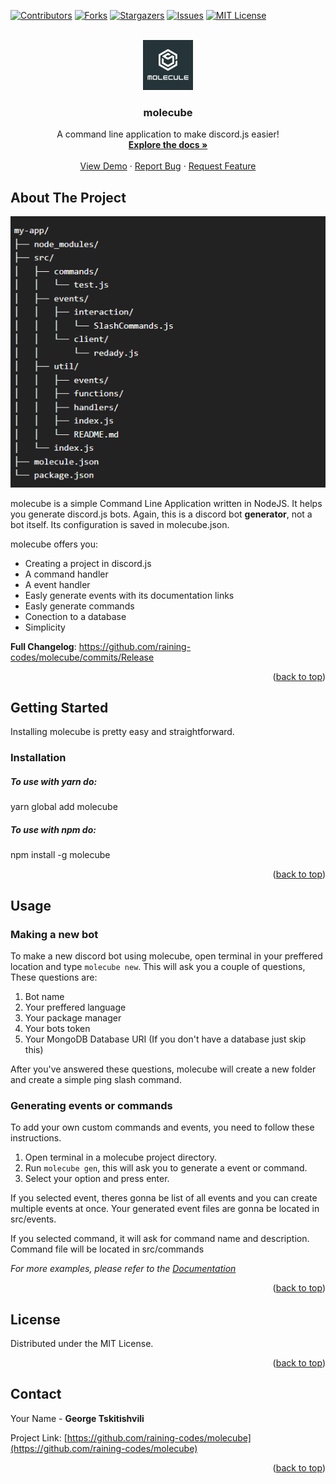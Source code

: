 <!-- Improved compatibility of back to top link: See: https://github.com/othneildrew/Best-README-Template/pull/73 -->

<a name="readme-top"></a>

<!--
*** Thanks for checking out the Best-README-Template. If you have a suggestion
*** that would make this better, please fork the repo and create a pull request
*** or simply open an issue with the tag "enhancement".
*** Don't forget to give the project a star!
*** Thanks again! Now go create something AMAZING! :D
-->

<!-- PROJECT SHIELDS -->
<!--
*** I'm using markdown "reference style" links for readability.
*** Reference links are enclosed in brackets [ ] instead of parentheses ( ).
*** See the bottom of this document for the declaration of the reference variables
*** for contributors-url, forks-url, etc. This is an optional, concise syntax you may use.
*** https://www.markdownguide.org/basic-syntax/#reference-style-links
-->

[![Contributors][contributors-shield]][contributors-url]
[![Forks][forks-shield]][forks-url]
[![Stargazers][stars-shield]][stars-url]
[![Issues][issues-shield]][issues-url]
[![MIT License][license-shield]][license-url]

<!-- PROJECT LOGO -->
<br />
<div align="center">
  <a href="https://github.com/raining-codes/molecube">
    <img src="images/logo.png" alt="Logo" width="80" height="80">
  </a>

<h3 align="center">molecube</h3>

  <p align="center">
    A command line application to make discord.js easier!
    <br />
    <a href="https://github.com/raining-codes/molecube"><strong>Explore the docs »</strong></a>
    <br />
    <br />
    <a href="https://github.com/raining-codes/molecube">View Demo</a>
    ·
    <a href="https://github.com/raining-codes/molecube/issues">Report Bug</a>
    ·
    <a href="https://github.com/raining-codes/molecube/issues">Request Feature</a>
  </p>
</div>


<!-- ABOUT THE PROJECT -->

## About The Project

[![Product Name Screen Shot][product-screenshot]](https://example.com)

molecube is a simple Command Line Application written in NodeJS. It helps you generate discord.js bots. Again, this is a discord bot **generator**, not a bot itself. Its configuration is saved in molecube.json.

molecube offers you:

* Creating a project in discord.js
* A command handler
* A event handler
* Easly generate events with its documentation links
* Easly generate commands
* Conection to a database
* Simplicity

**Full Changelog**: https://github.com/raining-codes/molecube/commits/Release

<p align="right">(<a href="#readme-top">back to top</a>)</p>


<!-- GETTING STARTED -->

## Getting Started

Installing molecube is pretty easy and straightforward.

### Installation
##### To use with yarn do:
yarn global add molecube
##### To use with npm do:
npm install -g molecube

<p align="right">(<a href="#readme-top">back to top</a>)</p>

<!-- USAGE EXAMPLES -->

## Usage

### Making a new bot
To make a new discord bot using molecube, open terminal in your preffered location and type `molecube new`. This will ask you a couple of questions, These questions are:
1. Bot name
2. Your preffered language
3. Your package manager
4. Your bots token
5. Your MongoDB Database URI (If you don't have a database just skip this)

After you've answered these questions, molecube will create a new folder and create a simple ping slash command.

### Generating events or commands
To add your own custom commands and events, you need to follow these instructions.
1. Open terminal in a molecube project directory.
2. Run `molecube gen`, this will ask you to generate a event or command.
3. Select your option and press enter.

If you selected event, theres gonna be list of all events and you can create multiple events at once. Your generated event files are gonna be located in src/events.

If you selected command, it will ask for command name and description. Command file will be located in src/commands


_For more examples, please refer to the [Documentation](https://example.com)_

<p align="right">(<a href="#readme-top">back to top</a>)</p>

<!-- LICENSE -->

## License

Distributed under the MIT License.

<p align="right">(<a href="#readme-top">back to top</a>)</p>

<!-- CONTACT -->

## Contact

Your Name - **George Tskitishvili**

Project Link: [https://github.com/raining-codes/molecube](https://github.com/raining-codes/molecube)

<p align="right">(<a href="#readme-top">back to top</a>)</p>



<!-- MARKDOWN LINKS & IMAGES -->
<!-- https://www.markdownguide.org/basic-syntax/#reference-style-links -->

[contributors-shield]: https://img.shields.io/github/contributors/raining-codes/molecube.svg?style=for-the-badge
[contributors-url]: https://github.com/raining-codes/molecube/graphs/contributors
[forks-shield]: https://img.shields.io/github/forks/raining-codes/molecube.svg?style=for-the-badge
[forks-url]: https://github.com/raining-codes/molecube/network/members
[stars-shield]: https://img.shields.io/github/stars/raining-codes/molecube.svg?style=for-the-badge
[stars-url]: https://github.com/raining-codes/molecube/stargazers
[issues-shield]: https://img.shields.io/github/issues/raining-codes/molecube.svg?style=for-the-badge
[issues-url]: https://github.com/raining-codes/molecube/issues
[license-shield]: https://img.shields.io/github/license/raining-codes/molecube.svg?style=for-the-badge
[license-url]: https://github.com/raining-codes/molecube/blob/master/LICENSE.txt
[linkedin-shield]: https://img.shields.io/badge/-LinkedIn-black.svg?style=for-the-badge&logo=linkedin&colorB=555
[linkedin-url]: https://linkedin.com/in/linkedin_username
[product-screenshot]: images/screenshot.png
[next.js]: https://img.shields.io/badge/next.js-000000?style=for-the-badge&logo=nextdotjs&logoColor=white/
[next-url]: https://microsoft.com/
[react.js]: https://starship.rs/icon.png
[react-url]: https://github.com/shibayan/Sharprompt
[vue.js]: https://img.shields.io/badge/Vue.js-35495E?style=for-the-badge&logo=vuedotjs&logoColor=4FC08D
[vue-url]: https://vuejs.org/
[angular.io]: https://img.shields.io/badge/Angular-DD0031?style=for-the-badge&logo=angular&logoColor=white
[angular-url]: https://angular.io/
[svelte.dev]: https://img.shields.io/badge/Svelte-4A4A55?style=for-the-badge&logo=svelte&logoColor=FF3E00
[svelte-url]: https://svelte.dev/
[laravel.com]: https://img.shields.io/badge/Laravel-FF2D20?style=for-the-badge&logo=laravel&logoColor=white
[laravel-url]: https://laravel.com
[bootstrap.com]: https://img.shields.io/badge/Bootstrap-563D7C?style=for-the-badge&logo=bootstrap&logoColor=white
[bootstrap-url]: https://getbootstrap.com
[jquery.com]: https://img.shields.io/badge/jQuery-0769AD?style=for-the-badge&logo=jquery&logoColor=white
[jquery-url]: https://jquery.com
